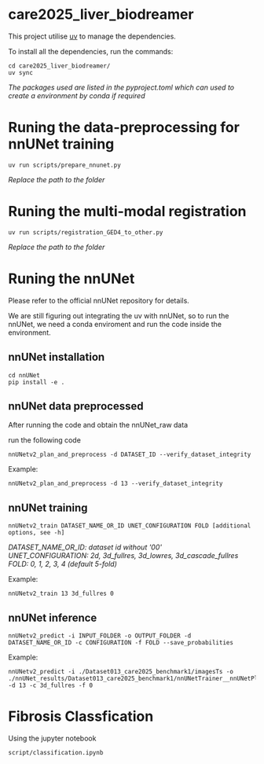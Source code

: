 # care2025_liver_biodreamer

This project utilise [uv](https://docs.astral.sh/uv/) to manage the dependencies.

To install all the dependencies, run the commands:
````
cd care2025_liver_biodreamer/
uv sync
````

*The packages used are listed in the pyproject.toml which can used to create a environment by conda if required* 

# Runing the data-preprocessing for nnUNet training
````
uv run scripts/prepare_nnunet.py
````
*Replace the path to the folder*

# Runing the multi-modal registration
````
uv run scripts/registration_GED4_to_other.py
````
*Replace the path to the folder*

# Runing the nnUNet
Please refer to the official nnUNet repository for details.

We are still figuring out integrating the uv with nnUNet, so to run the nnUNet, we need a conda enviroment and run the code inside the environment.

## nnUNet installation
````
cd nnUNet
pip install -e .
````
## nnUNet data preprocessed
After running the code and obtain the nnUNet_raw data

run the following code
````
nnUNetv2_plan_and_preprocess -d DATASET_ID --verify_dataset_integrity
````
Example:
```Console
nnUNetv2_plan_and_preprocess -d 13 --verify_dataset_integrity
```

## nnUNet training
```Console
nnUNetv2_train DATASET_NAME_OR_ID UNET_CONFIGURATION FOLD [additional options, see -h]
```
*DATASET_NAME_OR_ID: dataset id without '00'* \
*UNET_CONFIGURATION: 2d, 3d_fullres, 3d_lowres, 3d_cascade_fullres*\
*FOLD: 0, 1, 2, 3, 4 (default 5-fold)*

Example:
```Console
nnUNetv2_train 13 3d_fullres 0
```

## nnUNet inference
```
nnUNetv2_predict -i INPUT_FOLDER -o OUTPUT_FOLDER -d DATASET_NAME_OR_ID -c CONFIGURATION -f FOLD --save_probabilities
```

Example:
```Console
nnUNetv2_predict -i ./Dataset013_care2025_benchmark1/imagesTs -o ./nnUNet_results/Dataset013_care2025_benchmark1/nnUNetTrainer__nnUNetPlans__3d_fullres/fold_0/inference_test -d 13 -c 3d_fullres -f 0
```

# Fibrosis Classfication
Using the jupyter notebook
```Console
script/classification.ipynb
```